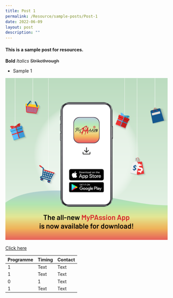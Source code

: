 ```yaml
---
title: Post 1
permalink: /Resource/sample-posts/Post-1
date: 2022-06-09
layout: post
description: ""
---
```



#### This is a sample post for resources.

**Bold**
*Italics*
~~Strikethrough~~

* Sample 1



![](/images/Passion%20Mobile.png)

[](/files/21st-term-pa-board-of-management-list.pdf)

[Click here](https://pa.gov.sg)




| Programme  |  Timing |  Contact |
| -------- | -------- | -------- |
| 1     | Text     | Text     |
| 1     | Text     | Text     |
0| 1     | Text     | Text     |
| 1     | Text     | Text     |


